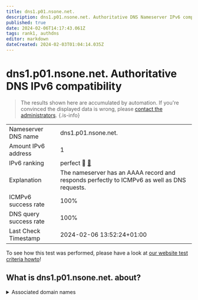 ```yaml
---
title: dns1.p01.nsone.net.
description: dns1.p01.nsone.net. Authoritative DNS Nameserver IPv6 compatibility
published: true
date: 2024-02-06T14:17:43.061Z
tags: rank1, authdns
editor: markdown
dateCreated: 2024-02-03T01:04:14.035Z
---
```


# dns1.p01.nsone.net. Authoritative DNS IPv6 compatibility

> The results shown here are accumulated by automation. If you're convinced the displayed data is wrong, please [contact the administrators](/howto/chat). 
{.is-info}




|   |   |
| - | - |
| Nameserver DNS name | dns1.p01.nsone.net.
| Amount IPv6 address | 1
| IPv6 ranking | perfect :1st_place_medal: [🔗](/howto/ranking) |
| Explanation | The nameserver has an AAAA record and responds perfectly to ICMPv6 as well as DNS requests. |
| ICMPv6 success rate | 100%|
| DNS query success rate | 100% |
| Last Check Timestamp | 2024-02-06 13:52:24+01:00 |

To see how this test was performed, please have a look at [our website test criteria howto](/howto/testcriteria/authdns)!


## What is dns1.p01.nsone.net. about?






<details>
<summary>Associated domain names</summary>

www.intuit.com

www.bundesregierung.de

www.bmz.de

www.auswaertiges-amt.de

www.bundestag.de

</details>
